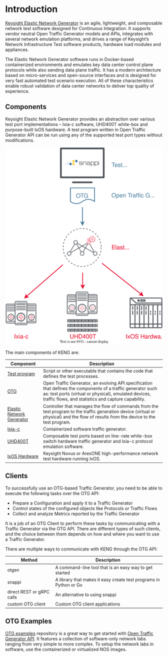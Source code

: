 # Introduction
[Keysight Elastic Network Generator](https://www.keysight.com/us/en/products/network-test/protocol-load-test/keysight-elastic-network-generator.html) is an agile, lightweight, and composable network test software designed for Continuous Integration. It supports vendor neutral Open Traffic Generator models and APIs, integrates with several network emulation platforms, and drives a range of Keysight’s Network Infrastructure Test software products, hardware load modules and appliances.

The Elastic Network Generator software runs in Docker-based containerized environments and emulates key data center control plane protocols while also sending data plane traffic. It has a modern architecture based on micro-services and open-source interfaces and is designed for very fast automated test scenario execution. All of these characteristics enable robust validation of data center networks to deliver top quality of experience.

## Components

Keysight Elastic Network Generator provides an abstraction over various test port implementations –
Ixia-c software, UHD400T white-box and purpose-built IxOS hardware. A test program written in Open Traffic Generator API can be run using any of the supported test port types without modifications.

![Test Port Abstraction via OTG](res/otg-keng-labels-on-white.drawio.svg)

The main components of KENG are:

| Component                     | Description |
| -------------                 | ------------- |
| [Test program](https://otg.dev/clients/) | Script or other executable that contains the code that defines the test processes.  |
| [OTG](https://otg.dev)        | Open Traffic Generator, an evolving API specification that defines the components of a traffic generator such as: test ports (virtual or physical), emulated devices, traffic flows, and statistics and capture capability.  |
| [Elastic Network Generator](https://www.keysight.com/us/en/products/network-test/protocol-load-test/keysight-elastic-network-generator.html)     | Controller that manages the flow of commands from the test program to the traffic generation device (virtual or physical) and the flow of results from the device to the test program.  |
| [Ixia-c](tests-ixia-c.md)             | Containerized software traffic generator.  |
| [UHD400T](tests-uhd400.md)            | Composable test ports based on line-rate white-box switch hardware traffic generator and Ixia-c protocol emulation software. |
| [IxOS Hardware](tests-chassis-app.md) | Keysight Novus or AresONE high-performance network test hardware running IxOS.  |

## Clients

To successfully use an OTG-based Traffic Generator, you need to be able to execute the following tasks over the OTG API:

* Prepare a Configuration and apply it to a Traffic Generator
* Control states of the configured objects like Protocols or Traffic Flows
* Collect and analyze Metrics reported by the Traffic Generator

It is a job of an OTG Client to perform these tasks by communicating with a Traffic Generator via the OTG API. There are different types of such clients, and the choice between them depends on how and where you want to use a Traffic Generator.

There are multiple ways to communicate with KENG through the OTG API:

| Method | Description |
| ------------- | ------------- |
| otgen  | A command-line tool that is an easy way to get started  |
| snappi  | A library that makes it easy create test programs in Python or Go  |
| direct REST or gRPC calls  | An alternative to using snappi  |
| custom OTG client  | Custom OTG client applications  |


## OTG Examples

[OTG examples](https://github.com/open-traffic-generator/otg-examples) repository is a great way to get started with [Open Traffic Generator API](https://otg.dev/). It features a collection of software-only network labs ranging from very simple to more complex. To setup the network labs in software, use the containerized or virtualized NOS images.

